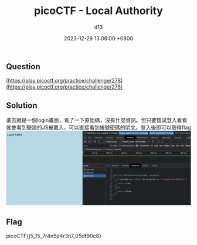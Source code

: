 ﻿---
layout: post
title:  "picoCTF - Local Authority"
description: 
date:   2023-12-29 13:06:00 +0800
# last_modified_at:
categories: [CTF, picoCTF]
author: d13
tags: [ctf, web exploitation, picoctf]
---

## Question

[https://play.picoctf.org/practice/challenge/278](https://play.picoctf.org/practice/challenge/278)

## Solution

進去就是一個login畫面，看了一下原始碼，沒有什麼資訊。但只要嘗試登入看看就會看到驗證的JS被載入，可以直接看到帳號密碼的明文。登入後即可以取得flag
![](/assets/img/Local_Authority.png)

## Flag

picoCTF{j5_15_7r4n5p4r3n7_05df90c8}